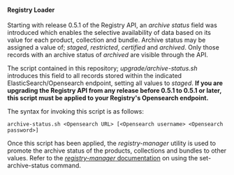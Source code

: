 #### Registry Loader

Starting with release 0.5.1 of the Registry API, an _archive status_ field was introduced which enables the selective 
availability of data based on its value for each product, collection and bundle. Archive status may be assigned a value of; 
_staged_, _restricted_, _certified_ and _archived_. Only those records with an archive status of _archived_ are visible 
through the API.

The script contained in this repository; _upgrade/archive-status.sh_ introduces this field to all records stored within
the indicated ElasticSearch/Opensearch endpoint, setting all values to _staged_. **If you are upgrading the Registry API 
from any release before 0.5.1 to 0.5.1 or later, this script must be applied to your Registry's Opensearch endpoint.**

The syntax for invoking this script is as follows:

```archive-status.sh <Opensearch URL> [<Opensearch username> <Opensearch password>]```

Once this script has been applied, the _registry-manager_ utility is used to promote the archive status of the 
products, collections and bundles to other values. Refer to the 
[_registry-manager_ documentation](https://nasa-pds.github.io/pds-registry-app/operate/reg-manager.html#ArchiveStatus) 
on using the set-archive-status command.
